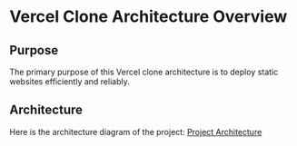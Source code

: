 # Vercel Clone Architecture Overview
## Purpose
The primary purpose of this Vercel clone architecture is to deploy static websites efficiently and reliably.

## Architecture
Here is the architecture diagram of the project: [Project Architecture](https://app.eraser.io/workspace/gzrlv9vFs35bVFTXXMPt)